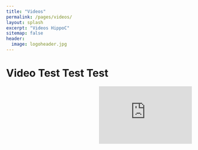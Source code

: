 ```yaml
---
title: "Videos"
permalink: /pages/videos/
layout: splash
excerpt: "Videos HippoC"
sitemap: false
header:
  image: logoheader.jpg
---
```

<style>
.video-container {
	position:relative;
	padding-bottom:56.25%;
	padding-top:30px;
	height:0;
  right:0;
	overflow:hidden;
  }
</style>
<style>
.video-container iframe, div.video-container object, div.video-container embed {
	position:absolute;
  top:0;
	right:0;
	width:50%;
	height:50%;
} 
</style>

<h1>Video Test Test Test</h1>
<div class="video-container">
<iframe width="200" height="100" src="https://www.youtube.com/embed/PrH_exw1WXw" frameborder="0" allowfullscreen></iframe>
</div>
